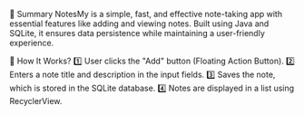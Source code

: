 📌 Summary
NotesMy is a simple, fast, and effective note-taking app with essential features like adding and viewing notes. Built using Java and SQLite, it ensures data persistence while maintaining a user-friendly experience.

🎯 How It Works?
1️⃣ User clicks the "Add" button (Floating Action Button).
2️⃣ Enters a note title and description in the input fields.
3️⃣ Saves the note, which is stored in the SQLite database.
4️⃣ Notes are displayed in a list using RecyclerView.

